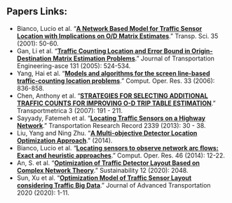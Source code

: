 ## Papers Links: 
- Bianco, Lucio et al. “[**A Network Based Model for Traffic Sensor Location with Implications on O/D Matrix Estimates**](https://www.jstor.org/stable/pdf/25768939.pdf?refreqid=excelsior%3Af906529efbec8c1d837c77b31c022ddf).” Transp. Sci. 35 (2001): 50-60. 
- Gan, Li et al. “[**Traffic Counting Location and Error Bound in Origin-Destination Matrix Estimation Problems**](https://ascelibrary.org/doi/pdf/10.1061/%28ASCE%290733-947X%282005%29131%3A7%28524%29).” Journal of Transportation Engineering-asce 131 (2005): 524-534. 
- Yang, Hai et al. “[**Models and algorithms for the screen line-based traffic-counting location problems**](https://www.sciencedirect.com/science/article/pii/S0305054804002011).” Comput. Oper. Res. 33 (2006): 836-858. 
- Chen, Anthony et al. “[**STRATEGIES FOR SELECTING ADDITIONAL TRAFFIC COUNTS FOR IMPROVING O-D TRIP TABLE ESTIMATION**](https://www.tandfonline.com/doi/pdf/10.1080/18128600708685673).” Transportmetrica 3 (2007): 191 - 211.
- Sayyady, Fatemeh et al. “[**Locating Traffic Sensors on a Highway Network**](https://journals.sagepub.com/doi/pdf/10.3141/2339-04).” Transportation Research Record 2339 (2013): 30 - 38. 
- Liu, Yang and Ning Zhu. “[**A Multi-objective Detector Location Optimization Approach**](https://ascelibrary.org/doi/pdf/10.1061/9780784413623.172).” (2014).
- Bianco, Lucio et al. “[**Locating sensors to observe network arc flows: Exact and heuristic approaches**](https://pdf.sciencedirectassets.com/271709/1-s2.0-S0305054814X0002X/1-s2.0-S030505481300364X/main.pdf?X-Amz-Security-Token=IQoJb3JpZ2luX2VjEIf%2F%2F%2F%2F%2F%2F%2F%2F%2F%2FwEaCXVzLWVhc3QtMSJGMEQCID9RULCaECSkeHwOtOZysqh3Z3%2FlNy1yegNi%2FLbpeveNAiAt%2FsFXokxsLox4uUwT2hdqHwBMWoa1frxxQo1Z%2B0uH3CqDBAjw%2F%2F%2F%2F%2F%2F%2F%2F%2F%2F8BEAQaDDA1OTAwMzU0Njg2NSIMiAilfHf0AH%2Fkb%2FSvKtcDHkhsONjCVR%2BWIKdIgyXG1y%2FiLdSTLY9l4evDBVJ%2FI123kRRLPXhx5bGjbWqPVlKNK2KYc8R2g6bxwg9zsyRtVtI%2BATtOiNiVBAZ8nDiVQc3p%2BjGiokfk20ng40yw5cGO7IWw%2FNN6vZ89v2vb4qbGh5yhVS7sZsYbZ0Kox01zf1WzQ0EL%2FG%2Fc9FIU6fxSXa9LQw4G9JjQHnW14Sy15ghbmKBl66ynfMcJBfdasv16CfQel6ouemcKI66KJsEDCmnQXoDJlLnmNIQLLANaOYkTOHI2b5Qc18UuT4zsOLLBsgeeeplK0RDxYwGaAKfhLLm4ibf27uVUxvM7cQBrGF3AwxktWguvOkN2V1eDYjSyNlXlk07YgPfrIdD2nm4vFYpmwHz9ret83xpMTNCZkP2TbYUihnqb8wmnWp1CXw2ashigp1q1Tfh%2FyjtMXGdxt9khMOOQm%2BFUrns08DEpqSF4XPJ1NdXSGsoxKDNqxkkAcmja8QRpb%2FkDTbfyEDvsIKUapMaPAuMU0I4BmZ0VoG4DznvFI2uqOKDDX8d%2FcX2NJwXM7qJmSDsfSBVx19CznZu22U7wjUhZ2MoPR%2FenlHVgn0uh6NvpO8YLj8u7o9TM%2BDmfjo3c8o8wMMPE3IoGOqYBgsnkIAYpiO1t6GOIJJN7xbER%2FyBfGmudAhtHaF6Vp3scmpstsORC7GTpa2SrQkA1bQ%2BAQTACfqLqlj5CQBaHtNbuolw9PZs3883E2LzISM5fDZ5%2BWc86q%2Fgr23%2FQ%2F5n8ihssl0%2FZtyYjv7CZj9vEQczPaA5xBA8zAxkfJKa%2FaAjIBRG7neBKkshvtCpLzMvU%2BS6p2Q%2Bi%2BSmryi46WJS62JAbKsdlGg%3D%3D&X-Amz-Algorithm=AWS4-HMAC-SHA256&X-Amz-Date=20211001T155941Z&X-Amz-SignedHeaders=host&X-Amz-Expires=300&X-Amz-Credential=ASIAQ3PHCVTY4QOOOI5N%2F20211001%2Fus-east-1%2Fs3%2Faws4_request&X-Amz-Signature=748aaaa44ad48f895af7f94ef87708927b2a5561985b63de6d8ff554a16b643b&hash=00de9a6bf8414dc5190b067b59950becbc65c3bd35deca9b7b3fa04074bb0a1a&host=68042c943591013ac2b2430a89b270f6af2c76d8dfd086a07176afe7c76c2c61&pii=S030505481300364X&tid=spdf-205e4125-69d9-4eed-b89a-756d1a349ebc&sid=00c02c198710b34a11899e5721eef6f434f3gxrqa&type=client).” Comput. Oper. Res. 46 (2014): 12-22. 
- An, S. et al. “[**Optimization of Traffic Detector Layout Based on Complex Network Theory**](https://www.mdpi.com/2071-1050/12/5/2048).” Sustainability 12 (2020): 2048. 
- Sun, Xu et al. “[**Optimization Model of Traffic Sensor Layout considering Traffic Big Data**](https://pdfs.semanticscholar.org/6d3a/b16d7257de51bd57fb894435fcadfab4b5a8.pdf?_ga=2.16700598.1676316316.1632943849-1193447606.1623176910).” Journal of Advanced Transportation 2020 (2020): 1-11.
